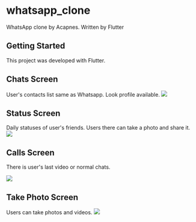 # whatsapp_clone

WhatsApp clone by Acapnes.
Written by Flutter

## Getting Started

This project was developed with Flutter.

## Chats Screen

User's contacts list same as Whatsapp. Look profile available.
![](assets/readme/chats.png)

## Status Screen

Daily statuses of user's friends. Users there can take a photo and share it.
![](assets/readme/status.png)

## Calls Screen

There is user's last video or normal chats.

![](assets/readme/calls.png)

## Take Photo Screen

Users can take photos and videos.
![](assets/readme/photo.png)



